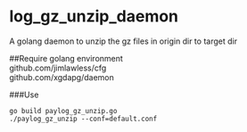 # log_gz_unzip_daemon
A  golang daemon to unzip the gz files in origin dir to target dir

##Require
golang environment<br/>
github.com/jimlawless/cfg<br/>
github.com/xgdapg/daemon<br/>

###Use
```shell
go build paylog_gz_unzip.go
./paylog_gz_unzip --conf=default.conf
```

